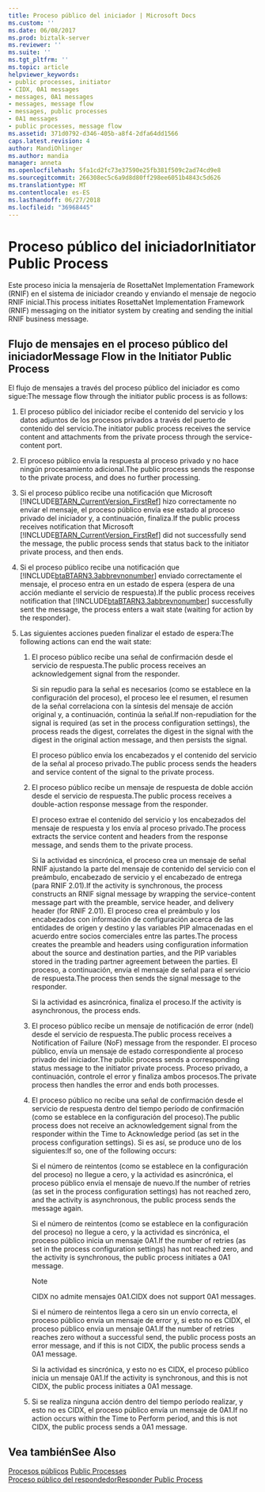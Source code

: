```yaml
---
title: Proceso público del iniciador | Microsoft Docs
ms.custom: ''
ms.date: 06/08/2017
ms.prod: biztalk-server
ms.reviewer: ''
ms.suite: ''
ms.tgt_pltfrm: ''
ms.topic: article
helpviewer_keywords:
- public processes, initiator
- CIDX, 0A1 messages
- messages, 0A1 messages
- messages, message flow
- messages, public processes
- 0A1 messages
- public processes, message flow
ms.assetid: 371d0792-d346-405b-a8f4-2dfa64dd1566
caps.latest.revision: 4
author: MandiOhlinger
ms.author: mandia
manager: anneta
ms.openlocfilehash: 5fa1cd2fc73e37590e25fb381f509c2ad74cd9e8
ms.sourcegitcommit: 266308ec5c6a9d8d80ff298ee6051b4843c5d626
ms.translationtype: MT
ms.contentlocale: es-ES
ms.lasthandoff: 06/27/2018
ms.locfileid: "36968445"
---
```

# <a name="initiator-public-process"></a><span data-ttu-id="0e8b6-102">Proceso público del iniciador</span><span class="sxs-lookup"><span data-stu-id="0e8b6-102">Initiator Public Process</span></span>
<span data-ttu-id="0e8b6-103">Este proceso inicia la mensajería de RosettaNet Implementation Framework (RNIF) en el sistema de iniciador creando y enviando el mensaje de negocio RNIF inicial.</span><span class="sxs-lookup"><span data-stu-id="0e8b6-103">This process initiates RosettaNet Implementation Framework (RNIF) messaging on the initiator system by creating and sending the initial RNIF business message.</span></span>  
  
## <a name="message-flow-in-the-initiator-public-process"></a><span data-ttu-id="0e8b6-104">Flujo de mensajes en el proceso público del iniciador</span><span class="sxs-lookup"><span data-stu-id="0e8b6-104">Message Flow in the Initiator Public Process</span></span>  
 <span data-ttu-id="0e8b6-105">El flujo de mensajes a través del proceso público del iniciador es como sigue:</span><span class="sxs-lookup"><span data-stu-id="0e8b6-105">The message flow through the initiator public process is as follows:</span></span>  
  
1. <span data-ttu-id="0e8b6-106">El proceso público del iniciador recibe el contenido del servicio y los datos adjuntos de los procesos privados a través del puerto de contenido del servicio.</span><span class="sxs-lookup"><span data-stu-id="0e8b6-106">The initiator public process receives the service content and attachments from the private process through the service-content port.</span></span>  
  
2. <span data-ttu-id="0e8b6-107">El proceso público envía la respuesta al proceso privado y no hace ningún procesamiento adicional.</span><span class="sxs-lookup"><span data-stu-id="0e8b6-107">The public process sends the response to the private process, and does no further processing.</span></span>  
  
3. <span data-ttu-id="0e8b6-108">Si el proceso público recibe una notificación que Microsoft [!INCLUDE[BTARN_CurrentVersion_FirstRef](../../includes/btarn-currentversion-firstref-md.md)] hizo correctamente no enviar el mensaje, el proceso público envía ese estado al proceso privado del iniciador y, a continuación, finaliza.</span><span class="sxs-lookup"><span data-stu-id="0e8b6-108">If the public process receives notification that Microsoft [!INCLUDE[BTARN_CurrentVersion_FirstRef](../../includes/btarn-currentversion-firstref-md.md)] did not successfully send the message, the public process sends that status back to the initiator private process, and then ends.</span></span>  
  
4. <span data-ttu-id="0e8b6-109">Si el proceso público recibe una notificación que [!INCLUDE[btaBTARN3.3abbrevnonumber](../../includes/btabtarn3-3abbrevnonumber-md.md)] enviado correctamente el mensaje, el proceso entra en un estado de espera (espera de una acción mediante el servicio de respuesta).</span><span class="sxs-lookup"><span data-stu-id="0e8b6-109">If the public process receives notification that [!INCLUDE[btaBTARN3.3abbrevnonumber](../../includes/btabtarn3-3abbrevnonumber-md.md)] successfully sent the message, the process enters a wait state (waiting for action by the responder).</span></span>  
  
5. <span data-ttu-id="0e8b6-110">Las siguientes acciones pueden finalizar el estado de espera:</span><span class="sxs-lookup"><span data-stu-id="0e8b6-110">The following actions can end the wait state:</span></span>  
  
   1.  <span data-ttu-id="0e8b6-111">El proceso público recibe una señal de confirmación desde el servicio de respuesta.</span><span class="sxs-lookup"><span data-stu-id="0e8b6-111">The public process receives an acknowledgement signal from the responder.</span></span>  
  
        <span data-ttu-id="0e8b6-112">Si sin repudio para la señal es necesarios (como se establece en la configuración del proceso), el proceso lee el resumen, el resumen de la señal correlaciona con la síntesis del mensaje de acción original y, a continuación, continúa la señal.</span><span class="sxs-lookup"><span data-stu-id="0e8b6-112">If non-repudiation for the signal is required (as set in the process configuration settings), the process reads the digest, correlates the digest in the signal with the digest in the original action message, and then persists the signal.</span></span>  
  
        <span data-ttu-id="0e8b6-113">El proceso público envía los encabezados y el contenido del servicio de la señal al proceso privado.</span><span class="sxs-lookup"><span data-stu-id="0e8b6-113">The public process sends the headers and service content of the signal to the private process.</span></span>  
  
   2.  <span data-ttu-id="0e8b6-114">El proceso público recibe un mensaje de respuesta de doble acción desde el servicio de respuesta.</span><span class="sxs-lookup"><span data-stu-id="0e8b6-114">The public process receives a double-action response message from the responder.</span></span>  
  
        <span data-ttu-id="0e8b6-115">El proceso extrae el contenido del servicio y los encabezados del mensaje de respuesta y los envía al proceso privado.</span><span class="sxs-lookup"><span data-stu-id="0e8b6-115">The process extracts the service content and headers from the response message, and sends them to the private process.</span></span>  
  
        <span data-ttu-id="0e8b6-116">Si la actividad es sincrónica, el proceso crea un mensaje de señal RNIF ajustando la parte del mensaje de contenido del servicio con el preámbulo, encabezado de servicio y el encabezado de entrega (para RNIF 2.01).</span><span class="sxs-lookup"><span data-stu-id="0e8b6-116">If the activity is synchronous, the process constructs an RNIF signal message by wrapping the service-content message part with the preamble, service header, and delivery header (for RNIF 2.01).</span></span> <span data-ttu-id="0e8b6-117">El proceso crea el preámbulo y los encabezados con información de configuración acerca de las entidades de origen y destino y las variables PIP almacenadas en el acuerdo entre socios comerciales entre las partes.</span><span class="sxs-lookup"><span data-stu-id="0e8b6-117">The process creates the preamble and headers using configuration information about the source and destination parties, and the PIP variables stored in the trading partner agreement between the parties.</span></span> <span data-ttu-id="0e8b6-118">El proceso, a continuación, envía el mensaje de señal para el servicio de respuesta.</span><span class="sxs-lookup"><span data-stu-id="0e8b6-118">The process then sends the signal message to the responder.</span></span>  
  
        <span data-ttu-id="0e8b6-119">Si la actividad es asincrónica, finaliza el proceso.</span><span class="sxs-lookup"><span data-stu-id="0e8b6-119">If the activity is asynchronous, the process ends.</span></span>  
  
   3.  <span data-ttu-id="0e8b6-120">El proceso público recibe un mensaje de notificación de error (ndel) desde el servicio de respuesta.</span><span class="sxs-lookup"><span data-stu-id="0e8b6-120">The public process receives a Notification of Failure (NoF) message from the responder.</span></span> <span data-ttu-id="0e8b6-121">El proceso público, envía un mensaje de estado correspondiente al proceso privado del iniciador.</span><span class="sxs-lookup"><span data-stu-id="0e8b6-121">The public process sends a corresponding status message to the initiator private process.</span></span> <span data-ttu-id="0e8b6-122">Proceso privado, a continuación, controle el error y finaliza ambos procesos.</span><span class="sxs-lookup"><span data-stu-id="0e8b6-122">The private process then handles the error and ends both processes.</span></span>  
  
   4.  <span data-ttu-id="0e8b6-123">El proceso público no recibe una señal de confirmación desde el servicio de respuesta dentro del tiempo período de confirmación (como se establece en la configuración del proceso).</span><span class="sxs-lookup"><span data-stu-id="0e8b6-123">The public process does not receive an acknowledgement signal from the responder within the Time to Acknowledge period (as set in the process configuration settings).</span></span> <span data-ttu-id="0e8b6-124">Si es así, se produce uno de los siguientes:</span><span class="sxs-lookup"><span data-stu-id="0e8b6-124">If so, one of the following occurs:</span></span>  
  
        <span data-ttu-id="0e8b6-125">Si el número de reintentos (como se establece en la configuración del proceso) no llegue a cero, y la actividad es asincrónica, el proceso público envía el mensaje de nuevo.</span><span class="sxs-lookup"><span data-stu-id="0e8b6-125">If the number of retries (as set in the process configuration settings) has not reached zero, and the activity is asynchronous, the public process sends the message again.</span></span>  
  
        <span data-ttu-id="0e8b6-126">Si el número de reintentos (como se establece en la configuración del proceso) no llegue a cero, y la actividad es sincrónica, el proceso público inicia un mensaje 0A1.</span><span class="sxs-lookup"><span data-stu-id="0e8b6-126">If the number of retries (as set in the process configuration settings) has not reached zero, and the activity is synchronous, the public process initiates a 0A1 message.</span></span>  
  
       > [!NOTE]
       >  <span data-ttu-id="0e8b6-127">CIDX no admite mensajes 0A1.</span><span class="sxs-lookup"><span data-stu-id="0e8b6-127">CIDX does not support 0A1 messages.</span></span>  
  
        <span data-ttu-id="0e8b6-128">Si el número de reintentos llega a cero sin un envío correcta, el proceso público envía un mensaje de error y, si esto no es CIDX, el proceso público envía un mensaje 0A1.</span><span class="sxs-lookup"><span data-stu-id="0e8b6-128">If the number of retries reaches zero without a successful send, the public process posts an error message, and if this is not CIDX, the public process sends a 0A1 message.</span></span>  
  
        <span data-ttu-id="0e8b6-129">Si la actividad es sincrónica, y esto no es CIDX, el proceso público inicia un mensaje 0A1.</span><span class="sxs-lookup"><span data-stu-id="0e8b6-129">If the activity is synchronous, and this is not CIDX, the public process initiates a 0A1 message.</span></span>  
  
   5.  <span data-ttu-id="0e8b6-130">Si se realiza ninguna acción dentro del tiempo período realizar, y esto no es CIDX, el proceso público envía un mensaje de 0A1.</span><span class="sxs-lookup"><span data-stu-id="0e8b6-130">If no action occurs within the Time to Perform period, and this is not CIDX, the public process sends a 0A1 message.</span></span>  
  
## <a name="see-also"></a><span data-ttu-id="0e8b6-131">Vea también</span><span class="sxs-lookup"><span data-stu-id="0e8b6-131">See Also</span></span>  
 <span data-ttu-id="0e8b6-132">[Procesos públicos](../../adapters-and-accelerators/accelerator-rosettanet/public-processes.md) </span><span class="sxs-lookup"><span data-stu-id="0e8b6-132">[Public Processes](../../adapters-and-accelerators/accelerator-rosettanet/public-processes.md) </span></span>  
 [<span data-ttu-id="0e8b6-133">Proceso público del respondedor</span><span class="sxs-lookup"><span data-stu-id="0e8b6-133">Responder Public Process</span></span>](../../adapters-and-accelerators/accelerator-rosettanet/responder-public-process.md)